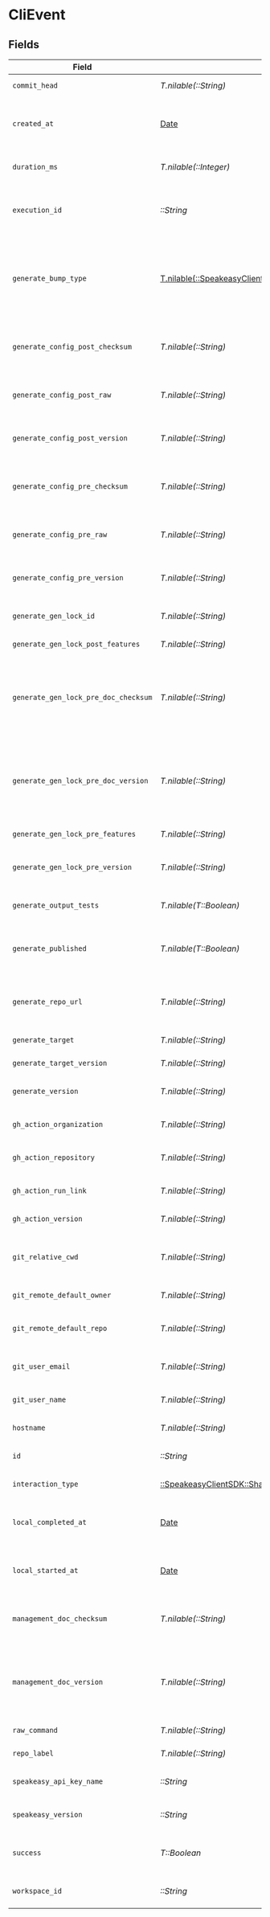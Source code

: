 # CliEvent


## Fields

| Field                                                                                                | Type                                                                                                 | Required                                                                                             | Description                                                                                          |
| ---------------------------------------------------------------------------------------------------- | ---------------------------------------------------------------------------------------------------- | ---------------------------------------------------------------------------------------------------- | ---------------------------------------------------------------------------------------------------- |
| `commit_head`                                                                                        | *T.nilable(::String)*                                                                                | :heavy_minus_sign:                                                                                   | Remote commit ID.                                                                                    |
| `created_at`                                                                                         | [Date](https://ruby-doc.org/stdlib-2.6.1/libdoc/date/rdoc/Date.html)                                 | :heavy_check_mark:                                                                                   | Timestamp when the event was created in the database.                                                |
| `duration_ms`                                                                                        | *T.nilable(::Integer)*                                                                               | :heavy_minus_sign:                                                                                   | Duration of the event in milliseconds.                                                               |
| `execution_id`                                                                                       | *::String*                                                                                           | :heavy_check_mark:                                                                                   | Unique identifier for each execution of the CLI.                                                     |
| `generate_bump_type`                                                                                 | [T.nilable(::SpeakeasyClientSDK::Shared::GenerateBumpType)](../../models/shared/generatebumptype.md) | :heavy_minus_sign:                                                                                   | Bump type of the lock file (calculated semver delta, or a custom change (manual release))            |
| `generate_config_post_checksum`                                                                      | *T.nilable(::String)*                                                                                | :heavy_minus_sign:                                                                                   | Checksum of the configuration file (post generation)                                                 |
| `generate_config_post_raw`                                                                           | *T.nilable(::String)*                                                                                | :heavy_minus_sign:                                                                                   | Rendered configuration file (post generation)                                                        |
| `generate_config_post_version`                                                                       | *T.nilable(::String)*                                                                                | :heavy_minus_sign:                                                                                   | Version of the generated target (post generation)                                                    |
| `generate_config_pre_checksum`                                                                       | *T.nilable(::String)*                                                                                | :heavy_minus_sign:                                                                                   | Checksum of the configuration file (prior to generation)                                             |
| `generate_config_pre_raw`                                                                            | *T.nilable(::String)*                                                                                | :heavy_minus_sign:                                                                                   | Rendered configuration file (prior to generation)                                                    |
| `generate_config_pre_version`                                                                        | *T.nilable(::String)*                                                                                | :heavy_minus_sign:                                                                                   | Version of the generated target (prior to generation)                                                |
| `generate_gen_lock_id`                                                                               | *T.nilable(::String)*                                                                                | :heavy_minus_sign:                                                                                   | gen.lock ID (expected to be a uuid).                                                                 |
| `generate_gen_lock_post_features`                                                                    | *T.nilable(::String)*                                                                                | :heavy_minus_sign:                                                                                   | Features post generation                                                                             |
| `generate_gen_lock_pre_doc_checksum`                                                                 | *T.nilable(::String)*                                                                                | :heavy_minus_sign:                                                                                   | Checksum of the Previous Rendered OpenAPI document (prior to generation, via gen lock)               |
| `generate_gen_lock_pre_doc_version`                                                                  | *T.nilable(::String)*                                                                                | :heavy_minus_sign:                                                                                   | info.Version of the Previous Rendered OpenAPI document (prior to generation, via gen lock)           |
| `generate_gen_lock_pre_features`                                                                     | *T.nilable(::String)*                                                                                | :heavy_minus_sign:                                                                                   | Features prior to generation                                                                         |
| `generate_gen_lock_pre_version`                                                                      | *T.nilable(::String)*                                                                                | :heavy_minus_sign:                                                                                   | Artifact version for the Previous Generation                                                         |
| `generate_output_tests`                                                                              | *T.nilable(T::Boolean)*                                                                              | :heavy_minus_sign:                                                                                   | Indicates whether tests were output.                                                                 |
| `generate_published`                                                                                 | *T.nilable(T::Boolean)*                                                                              | :heavy_minus_sign:                                                                                   | Indicates whether the target was considered published.                                               |
| `generate_repo_url`                                                                                  | *T.nilable(::String)*                                                                                | :heavy_minus_sign:                                                                                   | Expected Repo URL, for use in documentation generation.                                              |
| `generate_target`                                                                                    | *T.nilable(::String)*                                                                                | :heavy_minus_sign:                                                                                   | The target of the event.                                                                             |
| `generate_target_version`                                                                            | *T.nilable(::String)*                                                                                | :heavy_minus_sign:                                                                                   | The version of the target.                                                                           |
| `generate_version`                                                                                   | *T.nilable(::String)*                                                                                | :heavy_minus_sign:                                                                                   | Version of the generation logic used.                                                                |
| `gh_action_organization`                                                                             | *T.nilable(::String)*                                                                                | :heavy_minus_sign:                                                                                   | GitHub organization of the action.                                                                   |
| `gh_action_repository`                                                                               | *T.nilable(::String)*                                                                                | :heavy_minus_sign:                                                                                   | GitHub repository of the action.                                                                     |
| `gh_action_run_link`                                                                                 | *T.nilable(::String)*                                                                                | :heavy_minus_sign:                                                                                   | Link to the GitHub action run.                                                                       |
| `gh_action_version`                                                                                  | *T.nilable(::String)*                                                                                | :heavy_minus_sign:                                                                                   | Version of the GitHub action.                                                                        |
| `git_relative_cwd`                                                                                   | *T.nilable(::String)*                                                                                | :heavy_minus_sign:                                                                                   | Current working directory relative to the git root.                                                  |
| `git_remote_default_owner`                                                                           | *T.nilable(::String)*                                                                                | :heavy_minus_sign:                                                                                   | Default owner for git remote.                                                                        |
| `git_remote_default_repo`                                                                            | *T.nilable(::String)*                                                                                | :heavy_minus_sign:                                                                                   | Default repository name for git remote.                                                              |
| `git_user_email`                                                                                     | *T.nilable(::String)*                                                                                | :heavy_minus_sign:                                                                                   | User email from git configuration.                                                                   |
| `git_user_name`                                                                                      | *T.nilable(::String)*                                                                                | :heavy_minus_sign:                                                                                   | User name from git configuration.                                                                    |
| `hostname`                                                                                           | *T.nilable(::String)*                                                                                | :heavy_minus_sign:                                                                                   | Remote hostname.                                                                                     |
| `id`                                                                                                 | *::String*                                                                                           | :heavy_check_mark:                                                                                   | Unique identifier for each event.                                                                    |
| `interaction_type`                                                                                   | [::SpeakeasyClientSDK::Shared::InteractionType](../../models/shared/interactiontype.md)              | :heavy_check_mark:                                                                                   | Type of interaction.                                                                                 |
| `local_completed_at`                                                                                 | [Date](https://ruby-doc.org/stdlib-2.6.1/libdoc/date/rdoc/Date.html)                                 | :heavy_minus_sign:                                                                                   | Timestamp when the event completed, in local time.                                                   |
| `local_started_at`                                                                                   | [Date](https://ruby-doc.org/stdlib-2.6.1/libdoc/date/rdoc/Date.html)                                 | :heavy_check_mark:                                                                                   | Timestamp when the event started, in local time.                                                     |
| `management_doc_checksum`                                                                            | *T.nilable(::String)*                                                                                | :heavy_minus_sign:                                                                                   | Checksum of the currently Rendered OpenAPI document.                                                 |
| `management_doc_version`                                                                             | *T.nilable(::String)*                                                                                | :heavy_minus_sign:                                                                                   | Version taken from info.version field of the Rendered OpenAPI document.                              |
| `raw_command`                                                                                        | *T.nilable(::String)*                                                                                | :heavy_minus_sign:                                                                                   | Full CLI command.                                                                                    |
| `repo_label`                                                                                         | *T.nilable(::String)*                                                                                | :heavy_minus_sign:                                                                                   | Label of the git repository.                                                                         |
| `speakeasy_api_key_name`                                                                             | *::String*                                                                                           | :heavy_check_mark:                                                                                   | Identifier of the Speakeasy API key.                                                                 |
| `speakeasy_version`                                                                                  | *::String*                                                                                           | :heavy_check_mark:                                                                                   | Version of the Speakeasy CLI.                                                                        |
| `success`                                                                                            | *T::Boolean*                                                                                         | :heavy_check_mark:                                                                                   | Indicates whether the event was successful.                                                          |
| `workspace_id`                                                                                       | *::String*                                                                                           | :heavy_check_mark:                                                                                   | Identifier of the workspace.                                                                         |